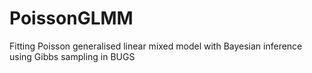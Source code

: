 # PoissonGLMM
Fitting Poisson generalised linear mixed model with Bayesian inference using Gibbs sampling in BUGS
